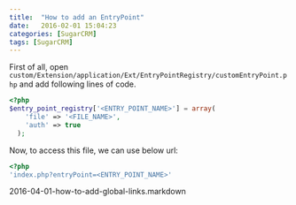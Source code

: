 ```yaml
---
title:  "How to add an EntryPoint"
date:   2016-02-01 15:04:23
categories: [SugarCRM]
tags: [SugarCRM]
---
```


First of all, open `custom/Extension/application/Ext/EntryPointRegistry/customEntryPoint.php` and add following lines of code.

```php
<?php
$entry_point_registry['<ENTRY_POINT_NAME>'] = array(
    'file' => '<FILE_NAME>',
    'auth' => true
  );
```

Now, to access this file, we can use below url:

```php
<?php
'index.php?entryPoint=<ENTRY_POINT_NAME>'
```

[jekyll]:      http://jekyllrb.com
[jekyll-gh]:   https://github.com/jekyll/jekyll
[jekyll-help]: https://github.com/jekyll/jekyll-help

2016-04-01-how-to-add-global-links.markdown
